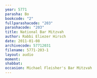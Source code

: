 ```yaml
---
year: 5771
parasha: Bo
bookcode: "2"
fullparashacode: "203"
parashacode: "203"
title: National Bar Mitzvah
author: Rabbi Eliezer Hirsch
date: 2011-01-08
archivecode: 57712031
filename: 5771-203-1
layout: audio
moment: 
shabbat: 
occasion: Michael Fleisher's Bar Mitzvah
---
```

